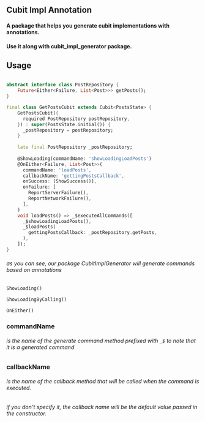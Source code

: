 ## Cubit Impl Annotation
#### A package that helps you generate cubit implementations with annotations.
#### Use it along with cubit_impl_generator package.

## Usage
```dart

abstract interface class PostRepository {
    Future<Either<Failure, List<Post>>> getPosts();
}

final class GetPostsCubit extends Cubit<PostsState> {
    GetPostsCubit({
      required PostRepository postRepository,
    }) : super(PostsState.initial()) {
      _postRepository = postRepository;
    }
    
    late final PostRepository _postRepository;
    
    @ShowLoading(commandName: 'showLoadingLoadPosts')
    @OnEither<Failure, List<Post>>(
      commandName: 'loadPosts',
      callbackName: 'gettingPostsCallback',
      onSuccess: [ShowSuccess()],
      onFailure: [
        ReportServerFailure(),
        ReportNetworkFailure(),
      ],
    )
    void loadPosts() => _$executeAllCommands([
      _$showLoadingLoadPosts(),
      _$loadPosts(
        gettingPostsCallback: _postRepository.getPosts,
      ),
    ]);
}
```

###### as you can see, our package CubitImplGenerator will generate commands based on annotations
```dart
ShowLoading()
```
```dart
ShowLoadingByCalling()
```
```dart
OnEither()
```

### commandName
###### is the name of the generate command method prefixed with ```_$``` to note that it is a generated command

### callbackName
###### is the name of the callback method that will be called when the command is executed.
###### if you don't specify it, the callback name will be the default value passed in the constructor.